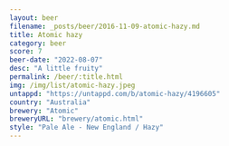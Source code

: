 ```yaml
---
layout: beer
filename: _posts/beer/2016-11-09-atomic-hazy.md
title: Atomic hazy
category: beer
score: 7
beer-date: "2022-08-07"
desc: "A little fruity"
permalink: /beer/:title.html
img: /img/list/atomic-hazy.jpeg
untappd: "https://untappd.com/b/atomic-hazy/4196605"
country: "Australia"
brewery: "Atomic"
breweryURL: "brewery/atomic.html"
style: "Pale Ale - New England / Hazy"
---
```

